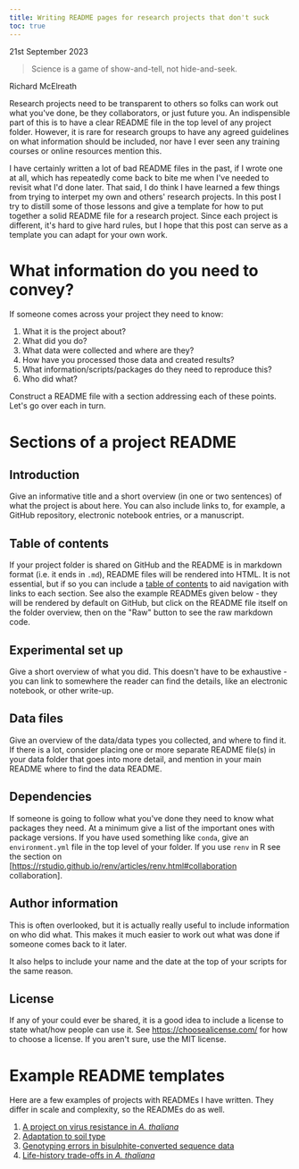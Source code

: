 ```yaml
---
title: Writing README pages for research projects that don't suck
toc: true
---
```

21st September 2023

> Science is a game of show-and-tell, not hide-and-seek.

Richard McElreath

Research projects need to be transparent to others so folks can work out what
you've done, be they collaborators, or just future you.
An indispensible part of this is to have a clear README file in the top level of
any project folder.
However, it is rare for research groups to have any agreed guidelines on what 
information should be included, nor have I ever seen any training courses or
online resources mention this.

I have certainly written a lot of bad README files in the past, if I wrote one 
at all, which has repeatedly come back to bite me when I've needed to revisit 
what I'd done later.
That said, I do think I have learned a few things from trying to interpet my own
and others' research projects.
In this post I try to distill some of those lessons and give a template for 
how to put together a solid README file for a research project.
Since each project is different, it's hard to give hard rules, but I hope that 
this post can serve as a template you can adapt for your own work.

# What information do you need to convey?

If someone comes across your project they need to know:

1. What it is the project about?
2. What did you do?
3. What data were collected and where are they?
4. How have you processed those data and created results?
5. What information/scripts/packages do they need to reproduce this?
6. Who did what?

Construct a README file with a section addressing each of these points.
Let's go over each in turn.

# Sections of a project README

## Introduction

Give an informative title and a short overview (in one or two sentences) of what the project is about here.
You can also include links to, for example, a GitHub repository, electronic notebook entries, or a manuscript.

## Table of contents

If your project folder is shared on GitHub and the README is in markdown format (i.e. it ends in `.md`), README files will be rendered into HTML.
It is not essential, but if so you can include a [table of contents](https://thelinuxcode.com/markdown-table-contents/) to aid navigation with links to each section.
See also the example READMEs given below - they will be rendered by default on 
GitHub, but click on the README file itself on the folder overview, then on the
"Raw" button to see the raw markdown code.

## Experimental set up

Give a short overview of what you did.
This doesn't have to be exhaustive - you can link to somewhere the reader can find the details, like an electronic notebook, or other write-up.

## Data files

Give an overview of the data/data types you collected, and where to find it.
If there is a lot, consider placing one or more separate README file(s) in your data folder that goes into more detail, and mention in your main README where to find the data README.

## Dependencies

If someone is going to follow what you've done they need to know what packages they need.
At a minimum give a list of the important ones with package versions.
If you have used something like `conda`, give an `environment.yml` file in the top
level of your folder.
If you use <code>renv</code> in R see the section on [https://rstudio.github.io/renv/articles/renv.html#collaboration collaboration].

## Author information

This is often overlooked, but it is actually really useful to include information on who did what.
This makes it much easier to work out what was done if someone comes back to it later.

It also helps to include your name and the date at the top of your scripts for the same reason.

## License

If any of your could ever be shared, it is a good idea to include a license to state what/how people can use it.
See https://choosealicense.com/ for how to choose a license. If you aren't sure, use the MIT license.

# Example README templates

Here are a few examples of projects with READMEs I have written.
They differ in scale and complexity, so the READMEs do as well.

1. [A project on virus resistance in *A. thaliana*](https://github.com/ellisztamas/tumv_ms)
2. [Adaptation to soil type](https://github.com/ellisztamas/soil_adaptation_ellis_agren)
3. [Genotyping errors in bisulphite-converted sequence data](https://github.com/ellisztamas/bs_seq_with_typing_errors)
4. [Life-history trade-offs in *A. thaliana*](https://github.com/ellisztamas/fecundity_components)